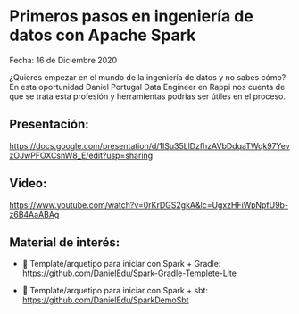 # Primeros pasos en ingeniería de datos con Apache Spark

Fecha: 16 de Diciembre 2020

¿Quieres empezar en el mundo de la ingeniería de datos y no sabes cómo? En esta oportunidad Daniel Portugal Data Engineer en Rappi nos cuenta de que se trata esta profesión y herramientas podrías ser útiles en el proceso.

## Presentación:

https://docs.google.com/presentation/d/1ISu35LlDzfhzAVbDdqaTWqk97YevzOJwPFOXCsnW8_E/edit?usp=sharing

## Video:

https://www.youtube.com/watch?v=0rKrDGS2gkA&lc=UgxzHFiWpNpfU9b-z6B4AaABAg

## Material de interés:

* 🐘 Template/arquetipo para iniciar con Spark + Gradle: https://github.com/DanielEdu/Spark-Gradle-Templete-Lite

* 🍿 Template/arquetipo para iniciar con Spark + sbt: https://github.com/DanielEdu/SparkDemoSbt
